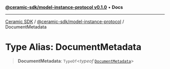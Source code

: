 [**@ceramic-sdk/model-instance-protocol v0.1.0**](../README.md) • **Docs**

***

[Ceramic SDK](../../../README.md) / [@ceramic-sdk/model-instance-protocol](../README.md) / DocumentMetadata

# Type Alias: DocumentMetadata

> **DocumentMetadata**: `TypeOf`\<*typeof* [`DocumentMetadata`](../variables/DocumentMetadata.md)\>
